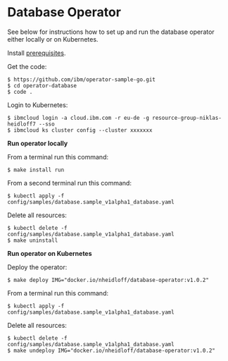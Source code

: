 # Database Operator

See below for instructions how to set up and run the database operator either locally or on Kubernetes.

Install [prerequisites](../documentation/Prerequisites.md).

Get the code:

```
$ https://github.com/ibm/operator-sample-go.git
$ cd operator-database
$ code .
```

Login to Kubernetes:

```
$ ibmcloud login -a cloud.ibm.com -r eu-de -g resource-group-niklas-heidloff7 --sso
$ ibmcloud ks cluster config --cluster xxxxxxx
```

**Run operator locally**

From a terminal run this command:

```
$ make install run
```

From a second terminal run this command:

```
$ kubectl apply -f config/samples/database.sample_v1alpha1_database.yaml
```

Delete all resources:

```
$ kubectl delete -f config/samples/database.sample_v1alpha1_database.yaml
$ make uninstall
```

**Run operator on Kubernetes**

Deploy the operator:

```
$ make deploy IMG="docker.io/nheidloff/database-operator:v1.0.2"
```

From a terminal run this command:

```
$ kubectl apply -f config/samples/database.sample_v1alpha1_database.yaml
```

Delete all resources:

```
$ kubectl delete -f config/samples/database.sample_v1alpha1_database.yaml
$ make undeploy IMG="docker.io/nheidloff/database-operator:v1.0.2"
```